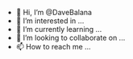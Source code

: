 - 👋 Hi, I’m @DaveBalana
- 👀 I’m interested in ...
- 🌱 I’m currently learning ...
- 💞️ I’m looking to collaborate on ...
- 📫 How to reach me ...

<!---
DaveBalana/DaveBalana is a ✨ special ✨ repository because its `README.md` (this file) appears on your GitHub profile.
You can click the Preview link to take a look at your changes.
--->
